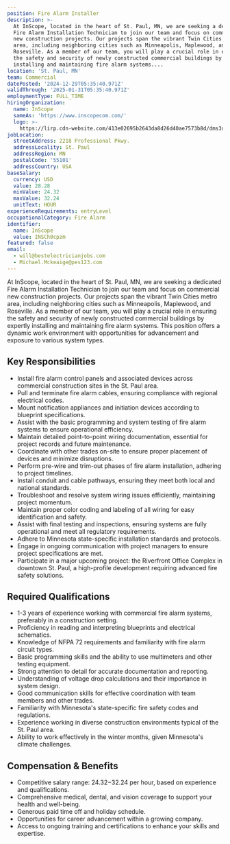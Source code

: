 ```yaml
---
position: Fire Alarm Installer
description: >-
  At InScope, located in the heart of St. Paul, MN, we are seeking a dedicated
  Fire Alarm Installation Technician to join our team and focus on commercial
  new construction projects. Our projects span the vibrant Twin Cities metro
  area, including neighboring cities such as Minneapolis, Maplewood, and
  Roseville. As a member of our team, you will play a crucial role in ensuring
  the safety and security of newly constructed commercial buildings by expertly
  installing and maintaining fire alarm systems....
location: 'St. Paul, MN'
team: Commercial
datePosted: '2024-12-29T05:35:40.971Z'
validThrough: '2025-01-31T05:35:40.971Z'
employmentType: FULL_TIME
hiringOrganization:
  name: InScope
  sameAs: 'https://www.inscopecom.com/'
  logo: >-
    https://lirp.cdn-website.com/413e02695b2643da8d26d40ae7573b8d/dms3rep/multi/opt/Inscope+logo+for+website-a85d3781-1920w.png
jobLocation:
  streetAddress: 2218 Professional Pkwy.
  addressLocality: St. Paul
  addressRegion: MN
  postalCode: '55101'
  addressCountry: USA
baseSalary:
  currency: USD
  value: 28.28
  minValue: 24.32
  maxValue: 32.24
  unitText: HOUR
experienceRequirements: entryLevel
occupationalCategory: Fire Alarm
identifier:
  name: InScope
  value: INSCh0cpzm
featured: false
email:
  - will@bestelectricianjobs.com
  - Michael.Mckeaige@pes123.com
---
```




At InScope, located in the heart of St. Paul, MN, we are seeking a dedicated Fire Alarm Installation Technician to join our team and focus on commercial new construction projects. Our projects span the vibrant Twin Cities metro area, including neighboring cities such as Minneapolis, Maplewood, and Roseville. As a member of our team, you will play a crucial role in ensuring the safety and security of newly constructed commercial buildings by expertly installing and maintaining fire alarm systems. This position offers a dynamic work environment with opportunities for advancement and exposure to various system types.

## Key Responsibilities

- Install fire alarm control panels and associated devices across commercial construction sites in the St. Paul area.
- Pull and terminate fire alarm cables, ensuring compliance with regional electrical codes.
- Mount notification appliances and initiation devices according to blueprint specifications.
- Assist with the basic programming and system testing of fire alarm systems to ensure operational efficiency.
- Maintain detailed point-to-point wiring documentation, essential for project records and future maintenance.
- Coordinate with other trades on-site to ensure proper placement of devices and minimize disruptions.
- Perform pre-wire and trim-out phases of fire alarm installation, adhering to project timelines.
- Install conduit and cable pathways, ensuring they meet both local and national standards.
- Troubleshoot and resolve system wiring issues efficiently, maintaining project momentum.
- Maintain proper color coding and labeling of all wiring for easy identification and safety.
- Assist with final testing and inspections, ensuring systems are fully operational and meet all regulatory requirements.
- Adhere to Minnesota state-specific installation standards and protocols.
- Engage in ongoing communication with project managers to ensure project specifications are met.
- Participate in a major upcoming project: the Riverfront Office Complex in downtown St. Paul, a high-profile development requiring advanced fire safety solutions.
  
## Required Qualifications

- 1-3 years of experience working with commercial fire alarm systems, preferably in a construction setting.
- Proficiency in reading and interpreting blueprints and electrical schematics.
- Knowledge of NFPA 72 requirements and familiarity with fire alarm circuit types.
- Basic programming skills and the ability to use multimeters and other testing equipment.
- Strong attention to detail for accurate documentation and reporting.
- Understanding of voltage drop calculations and their importance in system design.
- Good communication skills for effective coordination with team members and other trades.
- Familiarity with Minnesota's state-specific fire safety codes and regulations.
- Experience working in diverse construction environments typical of the St. Paul area.
- Ability to work effectively in the winter months, given Minnesota's climate challenges.

## Compensation & Benefits

- Competitive salary range: $24.32-$32.24 per hour, based on experience and qualifications.
- Comprehensive medical, dental, and vision coverage to support your health and well-being.
- Generous paid time off and holiday schedule.
- Opportunities for career advancement within a growing company.
- Access to ongoing training and certifications to enhance your skills and expertise.